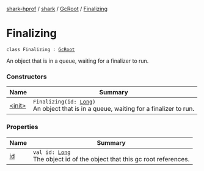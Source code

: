 [shark-hprof](../../../index.md) / [shark](../../index.md) / [GcRoot](../index.md) / [Finalizing](./index.md)

# Finalizing

`class Finalizing : `[`GcRoot`](../index.md)

An object that is in a queue, waiting for a finalizer to run.

### Constructors

| Name | Summary |
|---|---|
| [&lt;init&gt;](-init-.md) | `Finalizing(id: `[`Long`](https://kotlinlang.org/api/latest/jvm/stdlib/kotlin/-long/index.html)`)`<br>An object that is in a queue, waiting for a finalizer to run. |

### Properties

| Name | Summary |
|---|---|
| [id](id.md) | `val id: `[`Long`](https://kotlinlang.org/api/latest/jvm/stdlib/kotlin/-long/index.html)<br>The object id of the object that this gc root references. |
